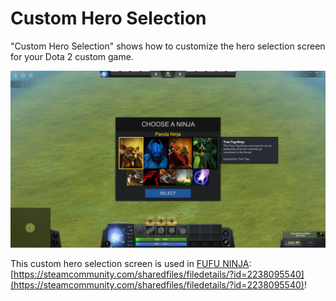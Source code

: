 # Custom Hero Selection
"Custom Hero Selection" shows how to customize the hero selection screen for your Dota 2 custom game.

![Fufu Ninja](/screenshot/fufu_ninja_1.jpg)

This custom hero selection screen is used in [FUFU NINJA](https://steamcommunity.com/sharedfiles/filedetails/?id=2238095540): [https://steamcommunity.com/sharedfiles/filedetails/?id=2238095540](https://steamcommunity.com/sharedfiles/filedetails/?id=2238095540)!
